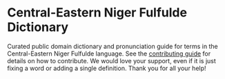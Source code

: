 
# Central-Eastern Niger Fulfulde Dictionary

Curated public domain dictionary and pronunciation guide for terms in the Central-Eastern Niger Fulfulde language. See the [contributing guide](https://github.com/drumworkteam/term/blob/make/.github/contributing.md) for details on how to contribute. We would love your support, even if it is just fixing a word or adding a single definition. Thank you for all your help!
